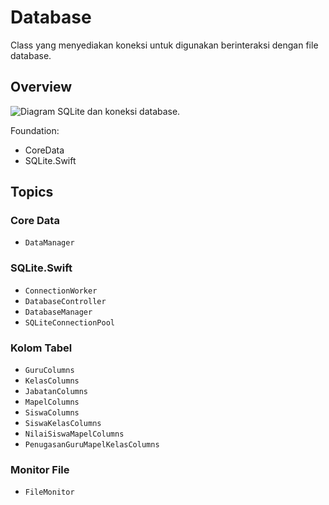 # Database

Class yang menyediakan koneksi untuk digunakan berinteraksi dengan file database.

## Overview

![Diagram SQLite dan koneksi database.](SDI-Database)

Foundation:
- CoreData
- SQLite.Swift

## Topics

### Core Data
- ``DataManager``

### SQLite.Swift
- ``ConnectionWorker``
- ``DatabaseController``
- ``DatabaseManager``
- ``SQLiteConnectionPool``

### Kolom Tabel
- ``GuruColumns``
- ``KelasColumns``
- ``JabatanColumns``
- ``MapelColumns``
- ``SiswaColumns``
- ``SiswaKelasColumns``
- ``NilaiSiswaMapelColumns``
- ``PenugasanGuruMapelKelasColumns``

### Monitor File
- ``FileMonitor``

